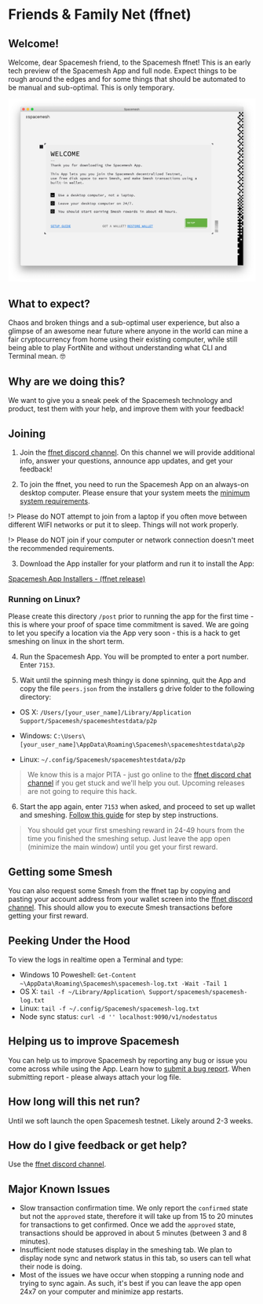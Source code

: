 # Friends & Family Net (ffnet)

## Welcome!
Welcome, dear Spacemesh friend, to the Spacemesh ffnet! This is an early tech preview of the Spacemesh App and full node. Expect things to be rough around the edges and for some things that should be automated to be manual and sub-optimal. This is only temporary.

![](images/v1.0/welcome.png)

## What to expect?

Chaos and broken things and a sub-optimal user experience, but also a glimpse of an awesome near future where anyone in the world can mine a fair cryptocurrency from home using their existing computer, while still being able to play FortNite and without understanding what CLI and Terminal mean. 🤓

## Why are we doing this?

We want to give you a sneak peek of the Spacemesh technology and product, test them with your help, and improve them with your feedback!

## Joining

1. Join the [ffnet discord channel](https://discord.gg/KyyQKst). On this channel we will provide additional info, answer your questions, announce app updates, and get your feedback!

2. To join the ffnet, you need to run the Spacemesh App on an always-on desktop computer. Please ensure that your system meets the [minimum system requirements](requirements).

!> Please do NOT attempt to join from a laptop if you often move between different WIFI networks or put it to sleep. Things will not work properly.

!> Please do NOT join if your computer or network connection doesn't meet the recommended requirements.

3. Download the App installer for your platform and run it to install the App:

[Spacemesh App Installers - (ffnet release)](https://tinyurl.com/sl5jpxc)

### Running on Linux?
Please create this directory `/post` prior to running the app for the first time - this is where your proof of space time commitment is saved. We are going to let you specify a location via the App very soon - this is a hack to get smeshing on linux in the short term.

4. Run the Spacemesh App. You will be prompted to enter a port number. Enter `7153`.

5. Wait until the spinning mesh thingy is done spinning, quit the App and copy the file `peers.json` from the installers g drive folder to the following directory:

- OS X: `/Users/[your_user_name]/Library/Application Support/Spacemesh/spacemeshtestdata/p2p`

- Windows: `C:\Users\[your_user_name]\AppData\Roaming\Spacemesh\spacemeshtestdata\p2p`

- Linux: `~/.config/Spacemesh/spacemeshtestdata/p2p`

> We know this is a major PITA - just go online to the [ffnet discord chat channel](https://discord.gg/KyyQKst) if you get stuck and we'll help you out. Upcoming releases are not going to require this hack.

6. Start the app again, enter `7153` when asked, and proceed to set up wallet and smeshing. [Follow this guide](/guide/setup) for step by step instructions.

> You should get your first smeshing reward in 24-49 hours from the time you finished the smeshing setup. Just leave the app open (minimize the main window) until you get your first reward.


## Getting some Smesh
You can also request some Smesh from the ffnet tap by copying and pasting your account address from your wallet screen into the [ffnet discord channel](https://discord.gg/KyyQKst). This should allow you to execute Smesh transactions before getting your first reward.

## Peeking Under the Hood
To view the logs in realtime open a Terminal and type:
- Windows 10 Poweshell: `Get-Content ~\AppData\Roaming\Spacemesh\spacemesh-log.txt -Wait -Tail 1`
- OS X: `tail -f ~/Library/Application\ Support/spacemesh/spacemesh-log.txt`
- Linux: `tail -f ~/.config/Spacemesh/spacemesh-log.txt`
- Node sync status: `curl -d '' localhost:9090/v1/nodestatus`

## Helping us to improve Spacemesh
You can help us to improve Spacemesh by reporting any bug or issue you come across while using the App. Learn how to [submit a bug report](issues). When submitting report - please always attach your log file.

## How long will this net run?
Until we soft launch the open Spacemesh testnet. Likely around 2-3 weeks.

## How do I give feedback or get help?
Use the [ffnet discord channel](https://discord.gg/KyyQKst).

## Major Known Issues
- Slow transaction confirmation time. We only report the `confirmed` state but not the `approved` state, therefore it will take up from 15 to 20 minutes for transactions to get confirmed. Once we add the `approved` state, transactions should be approved in about 5 minutes (between 3 and 8 minutes).
- Insufficient node statuses display in the smeshing tab. We plan to display node sync and network status in this tab, so users can tell what their node is doing.
- Most of the issues we have occur when stopping a running node and trying to sync again. As such, it's best if you can leave the app open 24x7 on your computer and minimize app restarts.
